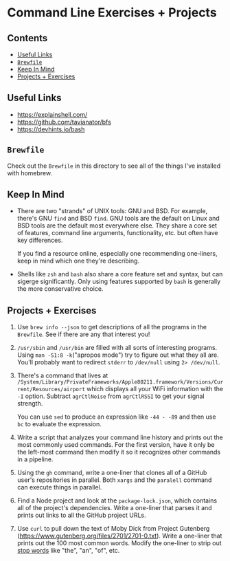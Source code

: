 # Command Line Exercises + Projects

## Contents <!-- omit in toc -->

- [Useful Links](#useful-links)
- [`Brewfile`](#brewfile)
- [Keep In Mind](#keep-in-mind)
- [Projects + Exercises](#projects--exercises)

## Useful Links

- <https://explainshell.com/>
- <https://github.com/tavianator/bfs>
- <https://devhints.io/bash>

## `Brewfile`

Check out the `Brewfile` in this directory to see all of the things I've installed with homebrew.

## Keep In Mind

- There are two "strands" of UNIX tools: GNU and BSD. For example, there's GNU `find` and BSD `find`. GNU tools are the default on Linux and BSD tools are the default most everywhere else. They share a core set of features, command line arguments, functionality, etc. but often have key differences.

  If you find a resource online, especially one recommending one-liners, keep in mind which one they're describing.
- Shells like `zsh` and `bash` also share a core feature set and syntax, but can sigerge significantly. Only using features supported by `bash` is generally the more conservative choice.

## Projects + Exercises

1. Use `brew info --json` to get descriptions of all the programs in the `Brewfile`. See if there are any that interest you!
1. `/usr/sbin` and `/usr/bin` are filled with all sorts of interesting programs. Using `man -S1:8 -k`("apropos mode") try to figure out what they all are. You'll probably want to redirect `stderr` to `/dev/null` using `2> /dev/null`.
1. There's a command that lives at `/System/Library/PrivateFrameworks/Apple80211.framework/Versions/Current/Resources/airport` which displays all your WiFi information with the `-I` option. Subtract `agrCtlNoise` from `agrCtlRSSI` to get your signal strength.

   You can use `sed` to produce an expression like `-44 - -89` and then use `bc` to evaluate the expression.
1. Write a script that analyzes your command line history and prints out the most commonly used commands. For the first version, have it only be the left-most command then modify it so it recognizes other commands in a pipeline.
1. Using the `gh` command, write a one-liner that clones all of a GitHub user's repositories in parallel. Both `xargs` and the `paralell` command can execute things in parallel.
1. Find a Node project and look at the `package-lock.json`, which contains all of the project's dependencies. Write a one-liner that parses it and prints out links to all the GitHub project URLs.
1. Use `curl` to pull down the text of Moby Dick from Project Gutenberg (<https://www.gutenberg.org/files/2701/2701-0.txt>). Write a one-liner that prints out the 100 most common words. Modify the one-liner to strip out [stop words](https://en.wikipedia.org/wiki/Stop_word) like "the", "an", "of", etc.
